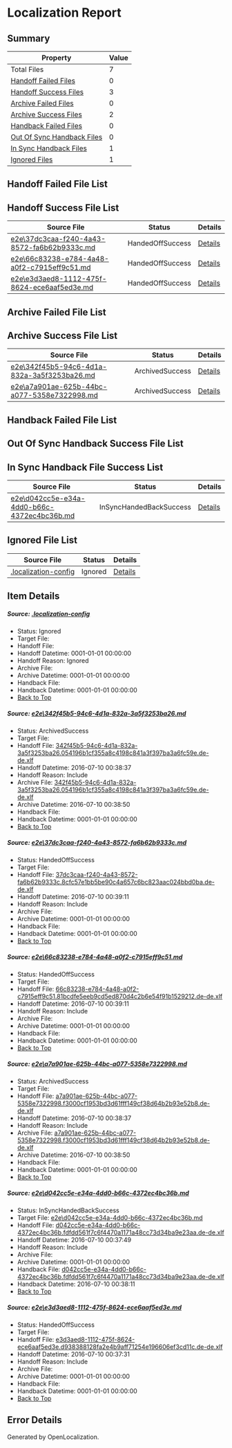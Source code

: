 # <a name='report-top'></a> Localization Report

## Summary
 Property | Value 
 -------- | ----- 
 Total Files | 7
[ Handoff Failed Files ](#handoff-failed-list)| 0
[ Handoff Success Files ](#handoff-success-list)| 3
[ Archive Failed Files ](#archive-failed-list)| 0
[ Archive Success Files ](#archive-success-list)| 2
[ Handback Failed Files ](#handback-failed-list)| 0
[ Out Of Sync Handback Files ](#outofsync-handback-success-list)| 0
[ In Sync Handback Files ](#insync-handback-success-list)| 1
[ Ignored Files ](#ignored-list)| 1

## <a name='handoff-failed-list'></a> Handoff Failed File List

## <a name='handoff-success-list'></a> Handoff Success File List
 Source File | Status | Details 
 ----------- | ------ | ------- 
 [e2e\37dc3caa-f240-4a43-8572-fa6b62b9333c.md](https://github.com/OpenLocalizationTestOrg/oltest/blob/c5a7fa4ba832d394c77c3eed05ed9aeb79a4b7be/e2e/37dc3caa-f240-4a43-8572-fa6b62b9333c.md) | HandedOffSuccess | [Details](#8974f0508eae929d3f1d6dd23e0ad3219a86e2b32)
 [e2e\66c83238-e784-4a48-a0f2-c7915eff9c51.md](https://github.com/OpenLocalizationTestOrg/oltest/blob/c5a7fa4ba832d394c77c3eed05ed9aeb79a4b7be/e2e/66c83238-e784-4a48-a0f2-c7915eff9c51.md) | HandedOffSuccess | [Details](#ee7a1107f0cbd019e5ac93fa6d282c0a9c36de1f3)
 [e2e\e3d3aed8-1112-475f-8624-ece6aaf5ed3e.md](https://github.com/OpenLocalizationTestOrg/oltest/blob/af053fa6039f5a7064497875061e47a025f87b5e/e2e/e3d3aed8-1112-475f-8624-ece6aaf5ed3e.md) | HandedOffSuccess | [Details](#ba8f46696b57cc7acb3e69fe65ff932a8d39fa196)

## <a name='archive-failed-list'></a> Archive Failed File List

## <a name='archive-success-list'></a> Archive Success File List
 Source File | Status | Details 
 ----------- | ------ | ------- 
 [e2e\342f45b5-94c6-4d1a-832a-3a5f3253ba26.md](https://github.com/OpenLocalizationTestOrg/oltest/blob/470de609428b94bcc332c0c58c7f04c367b18205/e2e/342f45b5-94c6-4d1a-832a-3a5f3253ba26.md) | ArchivedSuccess | [Details](#6ec607740eb3f2c5a7d9db085f9648973e01c8c91)
 [e2e\a7a901ae-625b-44bc-a077-5358e7322998.md](https://github.com/OpenLocalizationTestOrg/oltest/blob/470de609428b94bcc332c0c58c7f04c367b18205/e2e/a7a901ae-625b-44bc-a077-5358e7322998.md) | ArchivedSuccess | [Details](#75e8e0c42c4d5ed2a91e01647da241038a34a9fe4)

## <a name='handback-failed-list'></a> Handback Failed File List

## <a name='outofsync-handback-success-list'></a> Out Of Sync Handback Success File List

## <a name='insync-handback-success-list'></a> In Sync Handback File Success List
 Source File | Status | Details 
 ----------- | ------ | ------- 
 [e2e\d042cc5e-e34a-4dd0-b66c-4372ec4bc36b.md](https://github.com/OpenLocalizationTestOrg/oltest/blob/0046d4f15caf153f311c4bfef7a0bde4355c1b81/e2e/d042cc5e-e34a-4dd0-b66c-4372ec4bc36b.md) | InSyncHandedBackSuccess | [Details](#5fd5a29554fce0b9a5918fb75710779ca61420b95)

## <a name='ignored-list'></a> Ignored File List
 Source File | Status | Details 
 ----------- | ------ | ------- 
 [.localization-config](https://github.com/OpenLocalizationTestOrg/oltest/blob/c5a7fa4ba832d394c77c3eed05ed9aeb79a4b7be/.localization-config) | Ignored | [Details](#3d4f252ac210baf56311d7e97dcc2db10974dbd20)

## Item Details
##### <a name='3d4f252ac210baf56311d7e97dcc2db10974dbd20'></a> Source: [.localization-config](https://github.com/OpenLocalizationTestOrg/oltest/blob/c5a7fa4ba832d394c77c3eed05ed9aeb79a4b7be/.localization-config)
* Status: Ignored
* Target File: 
* Handoff File: 
* Handoff Datetime: 0001-01-01 00:00:00
* Handoff Reason: Ignored
* Archive File: 
* Archive Datetime: 0001-01-01 00:00:00
* Handback File: 
* Handback Datetime: 0001-01-01 00:00:00
* [Back to Top](#report-top)

##### <a name='6ec607740eb3f2c5a7d9db085f9648973e01c8c91'></a> Source: [e2e\342f45b5-94c6-4d1a-832a-3a5f3253ba26.md](https://github.com/OpenLocalizationTestOrg/oltest/blob/470de609428b94bcc332c0c58c7f04c367b18205/e2e/342f45b5-94c6-4d1a-832a-3a5f3253ba26.md)
* Status: ArchivedSuccess
* Target File: 
* Handoff File: [342f45b5-94c6-4d1a-832a-3a5f3253ba26.054196b1cf355a8c4198c841a3f397ba3a6fc59e.de-de.xlf](https://github.com/OpenLocalizationTestOrg/olhandoff-e2e/blob/fa8f8014736615d0bfbf172bd77bf06908e54e93/ol-handoff/OpenLocalizationTestOrg/oltest-dede-fly/ci/ht/342f45b5-94c6-4d1a-832a-3a5f3253ba26.054196b1cf355a8c4198c841a3f397ba3a6fc59e.de-de.xlf)
* Handoff Datetime: 2016-07-10 00:38:37
* Handoff Reason: Include
* Archive File: [342f45b5-94c6-4d1a-832a-3a5f3253ba26.054196b1cf355a8c4198c841a3f397ba3a6fc59e.de-de.xlf](https://github.com/OpenLocalizationTestOrg/olhandoff-e2e/blob/96d7d22209901be5c9da4cb5a0128a322be14f86/ol-archive/OpenLocalizationTestOrg/oltest-dede-fly/ci/ht/342f45b5-94c6-4d1a-832a-3a5f3253ba26.054196b1cf355a8c4198c841a3f397ba3a6fc59e.de-de.xlf)
* Archive Datetime: 2016-07-10 00:38:50
* Handback File: 
* Handback Datetime: 0001-01-01 00:00:00
* [Back to Top](#report-top)

##### <a name='8974f0508eae929d3f1d6dd23e0ad3219a86e2b32'></a> Source: [e2e\37dc3caa-f240-4a43-8572-fa6b62b9333c.md](https://github.com/OpenLocalizationTestOrg/oltest/blob/c5a7fa4ba832d394c77c3eed05ed9aeb79a4b7be/e2e/37dc3caa-f240-4a43-8572-fa6b62b9333c.md)
* Status: HandedOffSuccess
* Target File: 
* Handoff File: [37dc3caa-f240-4a43-8572-fa6b62b9333c.8cfc57e1bb5be90c4a657c6bc823aac024bbd0ba.de-de.xlf](https://github.com/OpenLocalizationTestOrg/olhandoff-e2e/blob/6fa0ebd02b13079949ced17e47b3ba6950c69b9a/ol-handoff/OpenLocalizationTestOrg/oltest-dede-fly/ci/ht/37dc3caa-f240-4a43-8572-fa6b62b9333c.8cfc57e1bb5be90c4a657c6bc823aac024bbd0ba.de-de.xlf)
* Handoff Datetime: 2016-07-10 00:39:11
* Handoff Reason: Include
* Archive File: 
* Archive Datetime: 0001-01-01 00:00:00
* Handback File: 
* Handback Datetime: 0001-01-01 00:00:00
* [Back to Top](#report-top)

##### <a name='ee7a1107f0cbd019e5ac93fa6d282c0a9c36de1f3'></a> Source: [e2e\66c83238-e784-4a48-a0f2-c7915eff9c51.md](https://github.com/OpenLocalizationTestOrg/oltest/blob/c5a7fa4ba832d394c77c3eed05ed9aeb79a4b7be/e2e/66c83238-e784-4a48-a0f2-c7915eff9c51.md)
* Status: HandedOffSuccess
* Target File: 
* Handoff File: [66c83238-e784-4a48-a0f2-c7915eff9c51.81bcdfe5eeb9cd5ed870d4c2b6e54f91b1529212.de-de.xlf](https://github.com/OpenLocalizationTestOrg/olhandoff-e2e/blob/6fa0ebd02b13079949ced17e47b3ba6950c69b9a/ol-handoff/OpenLocalizationTestOrg/oltest-dede-fly/ci/ht/66c83238-e784-4a48-a0f2-c7915eff9c51.81bcdfe5eeb9cd5ed870d4c2b6e54f91b1529212.de-de.xlf)
* Handoff Datetime: 2016-07-10 00:39:11
* Handoff Reason: Include
* Archive File: 
* Archive Datetime: 0001-01-01 00:00:00
* Handback File: 
* Handback Datetime: 0001-01-01 00:00:00
* [Back to Top](#report-top)

##### <a name='75e8e0c42c4d5ed2a91e01647da241038a34a9fe4'></a> Source: [e2e\a7a901ae-625b-44bc-a077-5358e7322998.md](https://github.com/OpenLocalizationTestOrg/oltest/blob/470de609428b94bcc332c0c58c7f04c367b18205/e2e/a7a901ae-625b-44bc-a077-5358e7322998.md)
* Status: ArchivedSuccess
* Target File: 
* Handoff File: [a7a901ae-625b-44bc-a077-5358e7322998.f3000cf1953bd3d61fff149cf38d64b2b93e52b8.de-de.xlf](https://github.com/OpenLocalizationTestOrg/olhandoff-e2e/blob/fa8f8014736615d0bfbf172bd77bf06908e54e93/ol-handoff/OpenLocalizationTestOrg/oltest-dede-fly/ci/ht/a7a901ae-625b-44bc-a077-5358e7322998.f3000cf1953bd3d61fff149cf38d64b2b93e52b8.de-de.xlf)
* Handoff Datetime: 2016-07-10 00:38:37
* Handoff Reason: Include
* Archive File: [a7a901ae-625b-44bc-a077-5358e7322998.f3000cf1953bd3d61fff149cf38d64b2b93e52b8.de-de.xlf](https://github.com/OpenLocalizationTestOrg/olhandoff-e2e/blob/96d7d22209901be5c9da4cb5a0128a322be14f86/ol-archive/OpenLocalizationTestOrg/oltest-dede-fly/ci/ht/a7a901ae-625b-44bc-a077-5358e7322998.f3000cf1953bd3d61fff149cf38d64b2b93e52b8.de-de.xlf)
* Archive Datetime: 2016-07-10 00:38:50
* Handback File: 
* Handback Datetime: 0001-01-01 00:00:00
* [Back to Top](#report-top)

##### <a name='5fd5a29554fce0b9a5918fb75710779ca61420b95'></a> Source: [e2e\d042cc5e-e34a-4dd0-b66c-4372ec4bc36b.md](https://github.com/OpenLocalizationTestOrg/oltest/blob/0046d4f15caf153f311c4bfef7a0bde4355c1b81/e2e/d042cc5e-e34a-4dd0-b66c-4372ec4bc36b.md)
* Status: InSyncHandedBackSuccess
* Target File: [e2e\d042cc5e-e34a-4dd0-b66c-4372ec4bc36b.md](https://github.com/OpenLocalizationTestOrg/oltest-dede-fly/blob/f3cf6e705fdf1e50a7e26088c5a1a2c641ee6200/e2e/d042cc5e-e34a-4dd0-b66c-4372ec4bc36b.md)
* Handoff File: [d042cc5e-e34a-4dd0-b66c-4372ec4bc36b.fdfdd561f7c6f4470a1171a48cc73d34ba9e23aa.de-de.xlf](https://github.com/OpenLocalizationTestOrg/olhandoff-e2e/blob/ad655c270fcde4a86973acbed3a3c47a7c2b92b8/ol-handoff/OpenLocalizationTestOrg/oltest-dede-fly/ci/ht/d042cc5e-e34a-4dd0-b66c-4372ec4bc36b.fdfdd561f7c6f4470a1171a48cc73d34ba9e23aa.de-de.xlf)
* Handoff Datetime: 2016-07-10 00:37:49
* Handoff Reason: Include
* Archive File: 
* Archive Datetime: 0001-01-01 00:00:00
* Handback File: [d042cc5e-e34a-4dd0-b66c-4372ec4bc36b.fdfdd561f7c6f4470a1171a48cc73d34ba9e23aa.de-de.xlf](https://github.com/OpenLocalizationTestOrg/olhandback-e2e/blob/9f53ed41559a4ade35c76ce59cb50740815da4e3/ol-handback/OpenLocalizationTestOrg/oltest-dede-fly/ci/ht/d042cc5e-e34a-4dd0-b66c-4372ec4bc36b.fdfdd561f7c6f4470a1171a48cc73d34ba9e23aa.de-de.xlf)
* Handback Datetime: 2016-07-10 00:38:11
* [Back to Top](#report-top)

##### <a name='ba8f46696b57cc7acb3e69fe65ff932a8d39fa196'></a> Source: [e2e\e3d3aed8-1112-475f-8624-ece6aaf5ed3e.md](https://github.com/OpenLocalizationTestOrg/oltest/blob/af053fa6039f5a7064497875061e47a025f87b5e/e2e/e3d3aed8-1112-475f-8624-ece6aaf5ed3e.md)
* Status: HandedOffSuccess
* Target File: 
* Handoff File: [e3d3aed8-1112-475f-8624-ece6aaf5ed3e.d938388128fa2e4b9aff71254e196606ef3cd11c.de-de.xlf](https://github.com/OpenLocalizationTestOrg/olhandoff-e2e/blob/1fa4eeba6aa7fed4b2f727241ab3ae0797007b33/ol-handoff/OpenLocalizationTestOrg/oltest-dede-fly/ci/ht/e3d3aed8-1112-475f-8624-ece6aaf5ed3e.d938388128fa2e4b9aff71254e196606ef3cd11c.de-de.xlf)
* Handoff Datetime: 2016-07-10 00:37:31
* Handoff Reason: Include
* Archive File: 
* Archive Datetime: 0001-01-01 00:00:00
* Handback File: 
* Handback Datetime: 0001-01-01 00:00:00
* [Back to Top](#report-top)


## Error Details

Generated by OpenLocalization.
